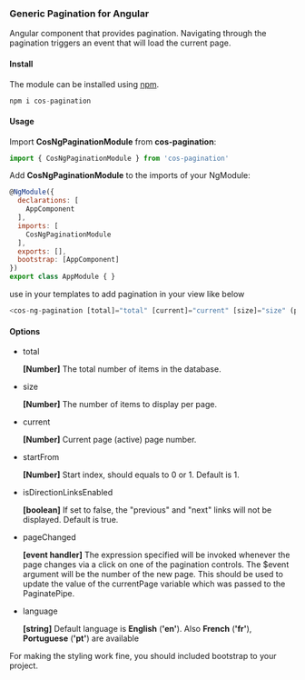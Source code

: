### Generic Pagination for Angular

Angular component that provides pagination. Navigating through the pagination triggers an event that will load the current page.

#### Install

The module can be installed using [npm](https://www.npmjs.com).

```javascript
npm i cos-pagination
```

#### Usage

Import **CosNgPaginationModule** from **cos-pagination**:

```javascript
import { CosNgPaginationModule } from 'cos-pagination'
```

Add **CosNgPaginationModule** to the imports of your NgModule:

```javascript
@NgModule({
  declarations: [
    AppComponent
  ],
  imports: [
    CosNgPaginationModule
  ],
  exports: [],
  bootstrap: [AppComponent]
})
export class AppModule { }
```

use in your templates to add pagination in your view like below

```javascript
<cos-ng-pagination [total]="total" [current]="current" [size]="size" (pageChanged)="onPageChanged($event)"></cos-ng-pagination>
```

#### Options

*   total

    **[Number]** The total number of items in the database.

*   size

    **[Number]** The number of items to display per page.

*   current

    **[Number]** Current page (active) page number.

*   startFrom

    **[Number]** Start index, should equals to 0 or 1. Default is 1.

*   isDirectionLinksEnabled

    **[boolean]** If set to false, the "previous" and "next" links will not be displayed. Default is true.

*   pageChanged

    **[event handler]** The expression specified will be invoked whenever the page changes via a click on one of the pagination controls. The $event argument will be the number of the new page. This should be used to update the value of the currentPage variable which was passed to the PaginatePipe.

*   language

    **[string]** Default language is **English** (**'en'**). Also **French** (**'fr'**), **Portuguese** (**'pt'**) are available


For making the styling work fine, you should included bootstrap to your project.



